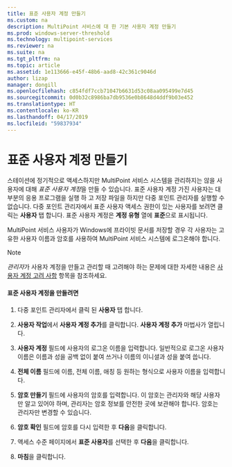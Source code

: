 ```yaml
---
title: 표준 사용자 계정 만들기
ms.custom: na
description: MultiPoint 서비스에 대 한 기본 사용자 계정 만들기
ms.prod: windows-server-threshold
ms.technology: multipoint-services
ms.reviewer: na
ms.suite: na
ms.tgt_pltfrm: na
ms.topic: article
ms.assetid: 1e113666-e45f-48b6-aad8-42c361c9046d
author: lizap
manager: dongill
ms.openlocfilehash: c854fdf7ccb71047b6631d53c08aa095499e7d45
ms.sourcegitcommit: 0d0b32c8986ba7db9536e0b8648d4ddf9b03e452
ms.translationtype: HT
ms.contentlocale: ko-KR
ms.lasthandoff: 04/17/2019
ms.locfileid: "59837934"
---
```

# <a name="create-a-standard-user-account"></a>표준 사용자 계정 만들기
스테이션에 정기적으로 액세스하지만 MultiPoint 서비스 시스템을 관리하지는 않을 사용자에 대해 *표준 사용자 계정*을 만들 수 있습니다. 표준 사용자 계정 가진 사용자는 대부분의 응용 프로그램을 실행 하 고 저장 파일을 하지만 다중 포인트 관리자를 실행할 수 없습니다. 다중 포인트 관리자에서 표준 사용자 액세스 권한이 있는 사용자를 보려면 클릭는 **사용자** 탭 합니다. 표준 사용자 계정은 **계정 유형** 열에 **표준**으로 표시됩니다.  
  
MultiPoint 서비스 사용자가 Windows에 프라이빗 문서를 저장할 경우 각 사용자는 고유한 사용자 이름과 암호를 사용하여 MultiPoint 서비스 시스템에 로그온해야 합니다.  
  
> [!NOTE]  
> *관리자*가 사용자 계정을 만들고 관리할 때 고려해야 하는 문제에 대한 자세한 내용은 [사용자 계정 고려 사항](User-Account-Considerations.md) 항목을 참조하세요.  
  
#### <a name="to-create-a-standard-user-account"></a>표준 사용자 계정을 만들려면  
  
1.  다중 포인트 관리자에서 클릭 된 **사용자** 탭 합니다.  
  
2.  **사용자 작업**에서 **사용자 계정 추가**를 클릭합니다. **사용자 계정 추가** 마법사가 열립니다.  
  
3.  **사용자 계정** 필드에 사용자의 로그온 이름을 입력합니다. 일반적으로 로그온 사용자 이름은 이름과 성을 공백 없이 붙여 쓰거나 이름의 이니셜과 성을 붙여 씁니다.  
  
4.  **전체 이름** 필드에 이름, 전체 이름, 애칭 등 원하는 형식으로 사용자 이름을 입력합니다.  
  
5.  **암호 만들기** 필드에 사용자의 암호를 입력합니다. 이 암호는 관리자와 해당 사용자만 알고 있어야 하며, 관리자는 암호 정보를 안전한 곳에 보관해야 합니다. 암호는 관리자만 변경할 수 있습니다.  
  
6.  **암호 확인** 필드에 암호를 다시 입력한 후 **다음**을 클릭합니다.  
  
7.  액세스 수준 페이지에서 **표준 사용자**를 선택한 후 **다음**을 클릭합니다.  
  
8.  **마침**을 클릭합니다.  